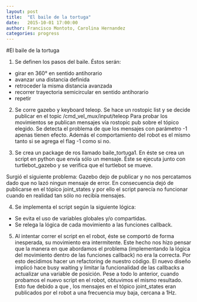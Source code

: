 ```yaml
---
layout: post
title:  "El baile de la tortuga"
date:   2015-10-01 17:00:00
author: Francisco Montoto, Carolina Hernandez
categories: progress
---
```


#El baile de la tortuga

1. Se definen los pasos del baile. Éstos serán:
- girar en 360° en sentido antihorario
- avanzar una distancia definida
- retroceder la misma distancia avanzada
- recorrer trayectoria semicircular en sentido antihorario
- repetir


 2. Se corre gazebo y keyboard teleop. Se hace un rostopic list y se decide publicar en el topic /cmd_vel_mux/input/teleop
Para probar los movimientos se publican mensajes vía rostopic pub sobre el tópico elegido. Se detecta el problema de que los mensajes con parámetro -1 apenas tienen efecto. Además el comportamiento del robot es el mismo tanto si se agrega el flag -1 como si no.

3. Se crea un package de ros llamado baile_tortuga1. En éste se crea un script en python que envía sólo un mensaje. Éste se ejecuta junto con turtlebot_gazebo y se verifica que el turtlebot se mueve. 

Surgió el siguiente problema: Gazebo dejo de publicar y no nos percatamos dado que no lazó ningun mensaje de error. En consecuencia dejó de publicarse en el tópico joint_states y por ello el script parecía no funcionar cuando en realidad tan sólo no recibía mensajes. 

4. Se implementa el script según la siguiente lógica:
- Se evita el uso de variables globales y/o compartidas. 
- Se relega la lógica de cada movimiento a las funciones callback.

5. Al intentar correr el script en el robot, éste se comportó de forma inesperada, su movimiento era intermitente. Este hecho nos hizo pensar que la manera en que abordamos el problema (implementando la lógica del movimiento dentro de las funciones callback) no era la correcta. Por esto decidimos hacer un refactoring de nuestro código. El nuevo diseño implicó hace busy waiting y limitar la funcionalidad de las callbacks a actualizar una variable de posición. Pese a todo lo anterior, cuando probamos el nuevo script en el robot, obtuvimos el mismo resultado. Esto fue debido a que ,  los mensajes en el tópico joint_states eran publicados por el robot a una frecuencia muy baja, cercana a 1Hz. 
